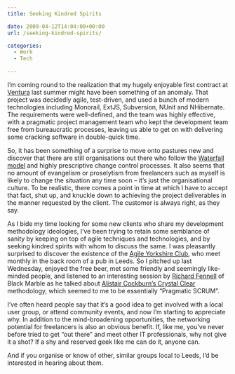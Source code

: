 ```yaml
---
title: Seeking Kindred Spirits

date: 2009-04-12T14:04:00+00:00
url: /seeking-kindred-spirits/

categories:
  - Work
  - Tech

---
```

I’m coming round to the realization that my hugely enjoyable first contract at [Ventura][1] last summer might have been something of an anomaly. That project was decidedly agile, test-driven, and used a bunch of modern technologies including Monorail, ExtJS, Subversion, NUnit and NHibernate. The requirements were well-defined, and the team was highly effective, with a pragmatic project management team who kept the development team free from bureaucratic processes, leaving us able to get on with delivering some cracking software in double-quick time.

So, it has been something of a surprise to move onto pastures new and discover that there are still organisations out there who follow the [Waterfall model][2] and highly prescriptive change control processes. It also seems that no amount of evangelism or proselytism from freelancers such as myself is likely to change the situation any time soon – it’s just the organisational culture. To be realistic, there comes a point in time at which I have to accept that fact, shut up, and knuckle down to achieving the project deliverables in the manner requested by the client. The customer is always right, as they say.

As I bide my time looking for some new clients who share my development methodology ideologies, I’ve been trying to retain some semblance of sanity by keeping on top of agile techniques and technologies, and by seeking kindred spirits with whom to discuss the same. I was pleasantly surprised to discover the existence of the [Agile Yorkshire Club][3], who meet monthly in the back room of a pub in Leeds. So I pitched up last Wednesday, enjoyed the free beer, met some friendly and seemingly like-minded people, and listened to an interesting session by [Richard Fennell][4] of Black Marble as he talked about [Alistair Cockburn’s Crystal Clear][5] methodology, which seemed to me to be essentially “Pragmatic SCRUM”.

I’ve often heard people say that it’s a good idea to get involved with a local user group, or attend community events, and now I’m starting to appreciate why. In addition to the mind-broadening opportunities, the networking potential for freelancers is also an obvious benefit. If, like me, you’ve never before tried to get “out there” and meet other IT professionals, why not give it a shot? If a shy and reserved geek like me can do it, anyone can.

And if you organise or know of other, similar groups local to Leeds, I’d be interested in hearing about them.

 [1]: http://www.ventura.co.uk
 [2]: http://en.wikipedia.org/wiki/Waterfall_model
 [3]: http://www.agileyorkshire.org
 [4]: http://blogs.blackmarble.co.uk/blogs/rfennell
 [5]: http://www.amazon.co.uk/gp/product/0201699478?ie=UTF8&tag=ianesbl-21&linkCode=as2&camp=1634&creative=19450&creativeASIN=0201699478